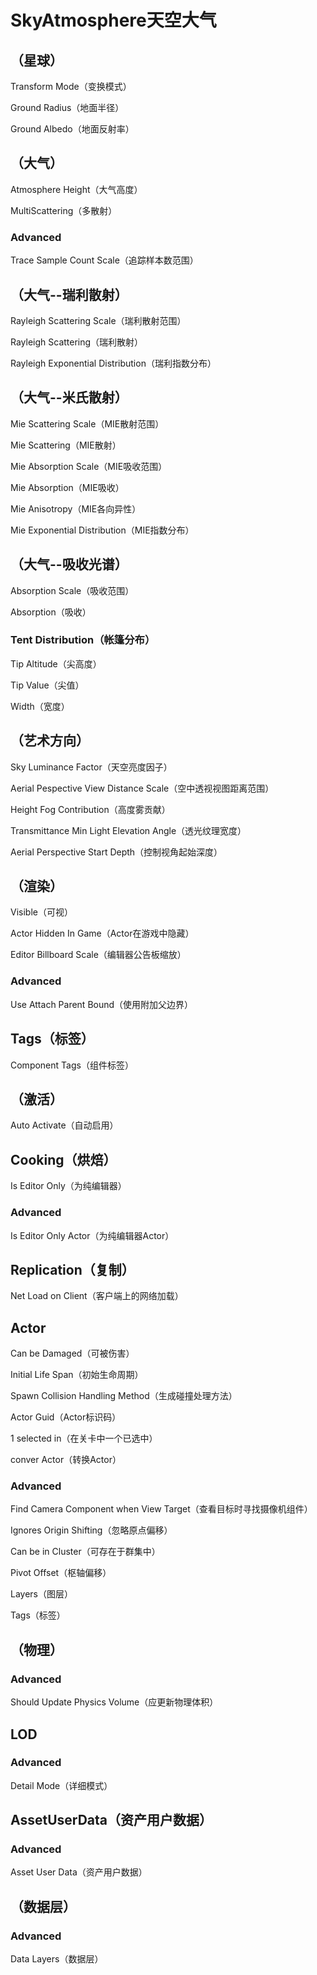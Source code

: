 # SkyAtmosphere天空大气
## <b>（星球）</b>
Transform Mode（变换模式）
> 

Ground Radius（地面半径）
> 

Ground Albedo（地面反射率）
> 

## <b>（大气）</b>
Atmosphere Height（大气高度）
> 

MultiScattering（多散射）
> 

### Advanced
Trace Sample Count Scale（追踪样本数范围）
> 

## <b>（大气--瑞利散射）</b>
Rayleigh Scattering Scale（瑞利散射范围）
> 

Rayleigh Scattering（瑞利散射）
>

Rayleigh Exponential Distribution（瑞利指数分布）
>

## <b>（大气--米氏散射）</b>
Mie Scattering Scale（MIE散射范围）
> 

Mie Scattering（MIE散射）
> 

Mie Absorption Scale（MIE吸收范围）
> 

Mie Absorption（MIE吸收）
> 

Mie Anisotropy（MIE各向异性）
> 

Mie Exponential Distribution（MIE指数分布）
> 

## <b>（大气--吸收光谱）</b>
Absorption Scale（吸收范围）
> 

Absorption（吸收）
> 

### Tent Distribution（帐篷分布）
Tip Altitude（尖高度）
> 

Tip Value（尖值）
> 

Width（宽度）
> 

## <b>（艺术方向）</b>
Sky Luminance Factor（天空亮度因子）
> 

Aerial Pespective View Distance Scale（空中透视视图距离范围）
> 

Height Fog Contribution（高度雾贡献）
> 

Transmittance Min Light Elevation Angle（透光纹理宽度）
> 

Aerial Perspective Start Depth（控制视角起始深度）
> 

## <b>（渲染）</b>
Visible（可视）
> 

Actor Hidden In Game（Actor在游戏中隐藏）
> 

Editor Billboard Scale（编辑器公告板缩放）
> 

### Advanced
Use Attach Parent Bound（使用附加父边界）
> 

## <b>Tags（标签）</b>
Component Tags（组件标签）
> 

## <b>（激活）</b>
Auto Activate（自动启用）
> 

## <b>Cooking（烘焙）</b>
Is Editor Only（为纯编辑器）
> 

### Advanced
Is Editor Only Actor（为纯编辑器Actor）
> 

## <b>Replication（复制）</b>
Net Load on Client（客户端上的网络加载）
> 

## <b>Actor</b>
Can be Damaged（可被伤害）
> 

Initial Life Span（初始生命周期）
> 

Spawn Collision Handling Method（生成碰撞处理方法）
> 

Actor Guid（Actor标识码）
> 

1 selected in（在关卡中一个已选中）
> 

conver Actor（转换Actor）
> 

### Advanced
Find Camera Component when View Target（查看目标时寻找摄像机组件）
> 

Ignores Origin Shifting（忽略原点偏移）
> 

Can be in Cluster（可存在于群集中）
> 

Pivot Offset（枢轴偏移）
> 

Layers（图层）
> 

Tags（标签）
> 

## <b>（物理）</b>
### Advanced
Should Update Physics Volume（应更新物理体积）
> 

## <b>LOD</b>
### Advanced
Detail Mode（详细模式）
> 

## <b>AssetUserData（资产用户数据）</b>
### Advanced
Asset User Data（资产用户数据）
> 

## <b>（数据层）</b>
### Advanced
Data Layers（数据层）
> 